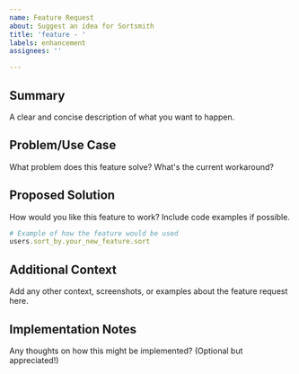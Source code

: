 ```yaml
---
name: Feature Request
about: Suggest an idea for Sortsmith
title: 'feature - '
labels: enhancement
assignees: ''

---
```


## Summary
A clear and concise description of what you want to happen.

## Problem/Use Case
What problem does this feature solve? What's the current workaround?

## Proposed Solution
How would you like this feature to work? Include code examples if possible.

```ruby
# Example of how the feature would be used
users.sort_by.your_new_feature.sort
```

## Additional Context
Add any other context, screenshots, or examples about the feature request here.

## Implementation Notes
Any thoughts on how this might be implemented? (Optional but appreciated!)
